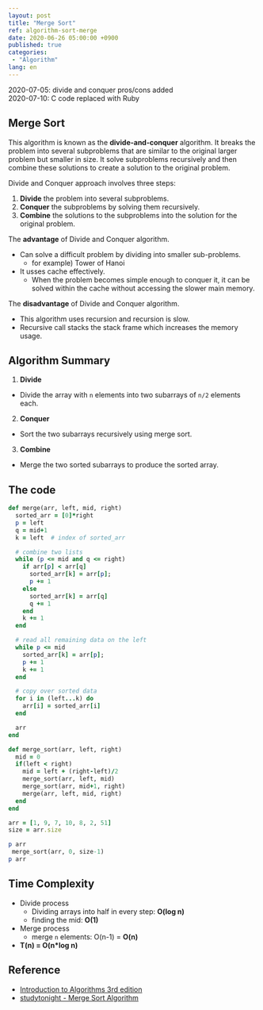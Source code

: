```yaml
---
layout: post
title: "Merge Sort"
ref: algorithm-sort-merge
date: 2020-06-26 05:00:00 +0900
published: true
categories:
 - "Algorithm"
lang: en
---
```


<div class="updated">
2020-07-05: divide and conquer pros/cons added <br>
2020-07-10: C code replaced with Ruby
</div>

## Merge Sort
This algorithm is known as the **divide-and-conquer** algorithm. It breaks the problem into several
 subproblems that are similar to the original larger problem but smaller in size.
 It solve subproblems recursively and then combine these solutions to create a solution to the
 original problem.

Divide and Conquer approach involves three steps:
1. **Divide** the problem into several subproblems.
2. **Conquer** the subproblems by solving them recursively.
3. **Combine** the solutions to the subproblems into the solution for the original problem.

The **advantage** of Divide and Conquer algorithm.
- Can solve a difficult problem by dividing into smaller sub-problems.
  + for example) Tower of Hanoi
- It usses cache effectively.
  + When the problem becomes simple enough to conquer it, it can be solved within the cache without accessing the slower main memory.

The **disadvantage** of Divide and Conquer algorithm.
- This algorithm uses recursion and recursion is slow.
- Recursive call stacks the stack frame which increases the memory usage.

<div class="divider"></div>

## Algorithm Summary
1. **Divide** 
  + Divide the array with `n` elements into two subarrays of `n/2` elements each.
2. **Conquer**
  + Sort the two subarrays recursively using merge sort.
3. **Combine**
  + Merge the two sorted subarrays to produce the sorted array.

<div class="divider"></div>

## The code

```rb
def merge(arr, left, mid, right)
  sorted_arr = [0]*right
  p = left
  q = mid+1
  k = left  # index of sorted_arr

  # combine two lists
  while (p <= mid and q <= right)
    if arr[p] < arr[q]
      sorted_arr[k] = arr[p];
      p += 1
    else
      sorted_arr[k] = arr[q]
      q += 1
    end
    k += 1
  end

  # read all remaining data on the left
  while p <= mid
    sorted_arr[k] = arr[p];
    p += 1
    k += 1
  end

  # copy over sorted data
  for i in (left...k) do
    arr[i] = sorted_arr[i]
  end

  arr
end

def merge_sort(arr, left, right)
  mid = 0
  if(left < right)
    mid = left + (right-left)/2
    merge_sort(arr, left, mid)
    merge_sort(arr, mid+1, right)
    merge(arr, left, mid, right)
  end
end

arr = [1, 9, 7, 10, 8, 2, 51]
size = arr.size

p arr
 merge_sort(arr, 0, size-1)
p arr
```

<div class="divider"></div>

## Time Complexity
- Divide process
  + Dividing arrays into half in every step: **O(log n)**
  + finding the mid: **O(1)**
- Merge process
  + merge `n` elements: O(n-1) =  **O(n)**
- <b>T(n) = O(n*log n)</b>

<div class="divider"></div>

## Reference
- [Introduction to Algorithms 3rd edition](https://www.amazon.com/Introduction-Algorithms-3rd-MIT-Press/dp/0262033844)
- [studytonight - Merge Sort Algorithm](https://www.studytonight.com/data-structures/merge-sort#:~:text=Time%20complexity%20of%20Merge%20Sort,space%20as%20the%20unsorted%20array)

